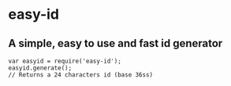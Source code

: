 # easy-id

## A simple, easy to use and fast id generator

```
var easyid = require('easy-id');
easyid.generate();
// Returns a 24 characters id (base 36ss)

```
